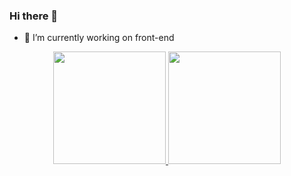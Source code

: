 ### Hi there 👋
 
- 🔭 I’m currently working on front-end

<div align="center">
  <a href="https://github.com/mauriciovalentim">
  <img height="180em" src="https://github-readme-stats.vercel.app/api?username=mauriciovalentim&show_icons=true&theme=dark&include_all_commits=true&count_private=true"/>
  <img height="180em" src="https://github-readme-stats.vercel.app/api/top-langs/?username=mauriciovalentim&layout=compact&langs_count=7&theme=dark"/>
</div>
